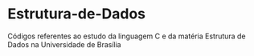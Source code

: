 # Estrutura-de-Dados
Códigos referentes ao estudo da linguagem C e da matéria Estrutura de Dados na Universidade de Brasília 
